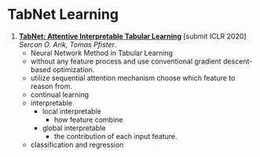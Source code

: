 # TabNet Learning

1. [**TabNet: Attentive Interpretable Tabular Learning**](https://github.com/iofu728/PaperRead/blob/master/paper/ML/TabularLearning/TabNet.pdf) [submit ICLR 2020] _Sercan O. Arik, Tomas Pfister_.
   - Neural Network Method in Tabular Learning
   - without any feature process and use conventional gradient descent-based optimization.
   - utilize sequential attention mechanism choose which feature to reason from.
   - continual learning
   - interpretable
     - local interpretable
       - how feature combine
     - global interpretable
       - the contribution of each input feature.
   - classification and regression
